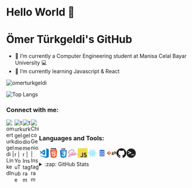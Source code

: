 # Hello World 👋
# Ömer Türkgeldi's GitHub

- 🔭 I’m currently a Computer Engineering student at Manisa Celal Bayar University 💻
- 🌱 I’m currently learning Javascript & React

<p align="left"> <img src="https://komarev.com/ghpvc/?username=omerturkgeldi" alt="omerturkgeldi" /> </p>


![Top Langs](https://github-readme-stats.vercel.app/api/top-langs/?username=omerturkgeldi&hide=ruby,shell)

### Connect with me:

[<img align="left" alt="omerturkgeldi | LinkedIn" width="22px" src="https://cdn.jsdelivr.net/npm/simple-icons@v3/icons/linkedin.svg" />][linkedin]
[<img align="left" alt="turkgeldiomer | YouTube" width="22px" src="https://cdn.jsdelivr.net/npm/simple-icons@v3/icons/xing.svg" />][xing]
[<img align="left" alt="turkgeldiomer | Instagram" width="22px" src="https://cdn.jsdelivr.net/npm/simple-icons@v3/icons/instagram.svg" />][instagram]
[<img align="left" alt="ChicoGenio | Instagram" width="22px" src="https://cdn.jsdelivr.net/npm/simple-icons@v3/icons/duolingo.svg" />][duolingo]

<br />

[linkedin]: https://www.linkedin.com/in/omerturkgeldi/
[instagram]: https://instagram.com/turkgeldiomer
[xing]: https://www.xing.com/profile/Oemer_TUeRKGELDI4/cv
[duolingo]: https://www.duolingo.com/profile/ChicoGenio

### Languages and Tools:

<img align="left" alt="Visual Studio Code" width="26px" src="https://raw.githubusercontent.com/github/explore/80688e429a7d4ef2fca1e82350fe8e3517d3494d/topics/visual-studio-code/visual-studio-code.png" />
<img align="left" alt="HTML5" width="26px" src="https://raw.githubusercontent.com/github/explore/80688e429a7d4ef2fca1e82350fe8e3517d3494d/topics/html/html.png" />
<img align="left" alt="CSS3" width="26px" src="https://raw.githubusercontent.com/github/explore/80688e429a7d4ef2fca1e82350fe8e3517d3494d/topics/css/css.png" />
<img align="left" alt="Sass" width="26px" src="https://raw.githubusercontent.com/github/explore/80688e429a7d4ef2fca1e82350fe8e3517d3494d/topics/sass/sass.png" />
<img align="left" alt="JavaScript" width="26px" src="https://raw.githubusercontent.com/github/explore/80688e429a7d4ef2fca1e82350fe8e3517d3494d/topics/javascript/javascript.png" />
<img align="left" alt="React" width="26px" src="https://raw.githubusercontent.com/github/explore/80688e429a7d4ef2fca1e82350fe8e3517d3494d/topics/react/react.png" />
<img align="left" alt="SQL" width="26px" src="https://raw.githubusercontent.com/github/explore/80688e429a7d4ef2fca1e82350fe8e3517d3494d/topics/sql/sql.png" />
<img align="left" alt="Git" width="26px" src="https://raw.githubusercontent.com/github/explore/80688e429a7d4ef2fca1e82350fe8e3517d3494d/topics/git/git.png" />
<img align="left" alt="GitHub" width="26px" src="https://raw.githubusercontent.com/github/explore/78df643247d429f6cc873026c0622819ad797942/topics/github/github.png" />
<img align="left" alt="Terminal" width="26px" src="https://raw.githubusercontent.com/github/explore/80688e429a7d4ef2fca1e82350fe8e3517d3494d/topics/terminal/terminal.png" />

<br />
<br />




<details>
  <summary>:zap: GitHub Stats</summary>

  <img align="left" alt="omerturkgeldi's GitHub Stats" src="https://github-readme-stats.vercel.app/api?username=omerturkgeldi&count_private=true&show_icons=true" />

</details>
